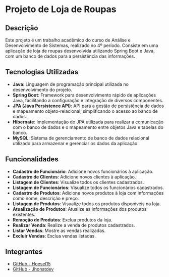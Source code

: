 # Projeto de Loja de Roupas

## Descrição

Este projeto é um trabalho acadêmico do curso de Análise e Desenvolvimento de Sistemas, realizado no 4º período. Consiste em uma aplicação de loja de roupas desenvolvida utilizando Spring Boot e Java, com um banco de dados para a persistência das informações.

## Tecnologias Utilizadas

- **Java**: Linguagem de programação principal utilizada no desenvolvimento do projeto.
- **Spring Boot**: Framework para desenvolvimento rápido de aplicações Java, facilitando a configuração e integração de diversos componentes.
- **JPA (Java Persistence API)**: API para a gestão de persistência de dados e mapeamento objeto-relacional, simplificando o acesso ao banco de dados.
- **Hibernate**: Implementação do JPA utilizada para realizar a comunicação com o banco de dados e o mapeamento entre objetos Java e tabelas do banco.
- **MySQL**: Sistema de gerenciamento de banco de dados relacional utilizado para armazenar e gerenciar os dados da aplicação.

## Funcionalidades

- **Cadastro de Funcionário**: Adicione novos funcionários à aplicação.
- **Cadastro de Clientes**: Adicione novos clientes à aplicação.
- **Listagem de Clientes**: Visualize todos os clientes cadastrados.
- **Listagem de Funcionários**: Visualize todos os funcionários cadastrados.
- **Cadastro de Produtos**: Adicione novos produtos à loja com informações como nome, descrição e preço.
- **Listagem de Produtos**: Visualize todos os produtos disponíveis na loja.
- **Atualização de Produtos**: Atualize as informações dos produtos existentes.
- **Remoção de Produtos**: Exclua produtos da loja.
- **Realizar Venda**: Realize a venda de produtos cadastrados.
- **Listar Vendas**: Mostre as vendas realizadas.
- **Excluir Vendas**: Exclua vendas listadas.

## Integrantes

- [GitHub - Hoesel15](https://github.com/hoesel15)
- [GitHub - Jhonatdev](https://github.com/jhonatdev)

